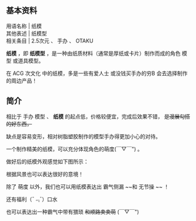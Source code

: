 **基本资料**  
---  
用语名称  |  纸模   
其他表述  |  纸模型   
相关条目  |  2.5次元  、  手办  、  OTAKU   
  
**纸模** ，即 **纸模型** ，是一种由纸质材料（通常是厚纸或卡片）制作而成的角色  模型  或道具模型。

在  ACG  次文化  中的纸模，多是一些有爱人士  或没钱买手办的穷B  会去选择制作的周边产品！

##  简介

相比于  手办  模型  、 **纸模** 的起点低，价格较便宜，完成后效果不错， ~~是漫展勾搭的好东西，~~

缺点是容易变形，相对树脂塑胶制作的模型手办得更加小心的对待。

一个制作精美的纸模，可以充分体现角色的萌度(￣▽￣") 。

做好后的纸模外观感觉如下图所示：

根据风景也可以表达很好的意境！

除了  萌度  以外，我们也可以用纸模表达出  霸气侧漏  ~~和 无节操  ~~ ！

还有福利（¯﹃¯）口水

也可以表达出一种霸气中带有猥琐 ~~和顺路卖卖萌~~ (￣▽￣")

  

